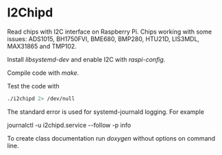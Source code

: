 # I2Chipd 
Read chips with I2C interface on Raspberry Pi.
Chips working with some issues: ADS1015, BH1750FVI, BME680, BMP280, HTU21D, 
LIS3MDL, MAX31865 and TMP102.

Install *libsystemd-dev* and enable I2C with *raspi-config*.

Compile code with *make*.

Test the code with

```bash
./i2chipd 2> /dev/null
```

The standard error is used for systemd-journald logging. For example

journalctl -u i2chipd.service --follow -p info

To create class documentation run *doxygen* without options on command line.

